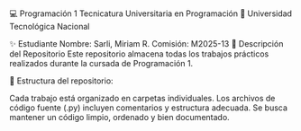 💻 Programación 1
Tecnicatura Universitaria en Programación
📍 Universidad Tecnológica Nacional

✨ Estudiante
Nombre: Sarli, Miriam R.
Comisión: M2025-13 
📂 Descripción del Repositorio
Este repositorio almacena todas los trabajos prácticos realizados durante la cursada de Programación 1.

📌 Estructura del repositorio:

Cada trabajo está organizado en carpetas individuales.
Los archivos de código fuente (.py) incluyen comentarios y estructura adecuada.
Se busca mantener un código limpio, ordenado y bien documentado.
